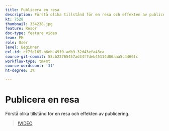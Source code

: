 ```yaml
---
title: Publicera en resa
description: Förstå olika tillstånd för en resa och effekten av publicering.
kt: 7528
thumbnail: 334238.jpg
feature: Resor
doc-type: feature video
team: PM
role: User
level: Beginner
exl-id: cf7fe165-b6eb-49f0-adb9-32d43efa43ca
source-git-commit: 55cb22765457ad34f7deb45114d06aaa5c4466fc
workflow-type: tm+mt
source-wordcount: '31'
ht-degree: 3%

---
```


# Publicera en resa

Förstå olika tillstånd för en resa och effekten av publicering.

>[!VIDEO](https://video.tv.adobe.com/v/334238?quality=12)
